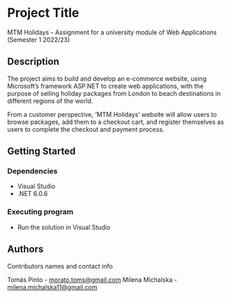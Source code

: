 # Project Title

MTM Holidays - Assignment for a university module of Web Applications (Semester 1 2022/23)

## Description

The project aims to build and develop an e-commerce website, using Microsoft’s framework ASP.NET to create web applications, with the purpose of selling holiday packages from London to beach destinations in different regions of the world. 

From a customer perspective, ’MTM Holidays’ website will allow users to browse packages, add them to a checkout cart, and register themselves as users to complete the checkout and payment process. 


## Getting Started

### Dependencies

* Visual Studio
* .NET 6.0.6

### Executing program

* Run the solution in Visual Studio

## Authors

Contributors names and contact info

Tomás Pinto - morato.toms@gmail.com
Milena Michalska - milena.michalska11@gmail.com
